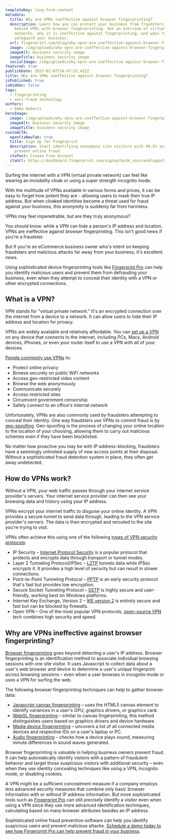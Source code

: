 ```yaml
---
templateKey: long-form-content
metadata:
  title: Why are VPNs ineffective against browser fingerprinting?
  description: Learn how you can protect your business from fraudsters hiding
    behind VPNs with browser fingerprinting. Get an overview of virtual private
    networks, why it is ineffective against fingerprinting, and ways to
    safeguard your business.
  url: fingerprint.com/blog/why-vpns-are-ineffective-against-browser-fingerprinting
  image: /img/uploads/why-vpns-are-ineffective-against-browser-fingerprinting.jpg
  imageAlt: business security image
  imageTitle: business security image
  socialImage: /img/uploads/why-vpns-are-ineffective-against-browser-fingerprinting.jpg
featured: true
publishDate: 2023-02-07T14:47:52.422Z
title: Why are VPNs ineffective against browser fingerprinting?
isPublished: true
isHidden: false
tags:
  - fingerprinting
  - anti-fraud technology
authors:
  - Emma Roberts
heroImage:
  image: /img/uploads/why-vpns-are-ineffective-against-browser-fingerprinting.jpg
  imageAlt: business security image
  imageTitle: business security image
customCTA:
  openCtaNewTab: true
  title: Sign Up for Fingerprint
  description: Start identifying anonymous site visitors with 99.5% accuracy to
    prevent online fraud
  ctaText: Create Free Account
  ctaUrl: https://dashboard.fingerprint.com/signup?&utm_source=blog&utm_medium=website&utm_campaign=blog
---
```

Surfing the internet with a VPN (virtual private network) can feel like wearing an invisibility cloak or using a super strength incognito mode. 

With the multitude of VPNs available in various forms and prices, it can be easy to forget how potent they are - allowing users to mask their true IP address. But when cloaked identities become a threat used for fraud against your business, this anonymity is suddenly far from harmless.

VPNs may feel impenetrable, but are they truly anonymous? 

You should know: while a VPN can hide a person's IP address and location, VPNs are ineffective against browser fingerprinting. This isn't good news if you're a fraudster.

But if you're an eCommerce business owner who's intent on keeping fraudsters and malicious attacks far away from your business, it's excellent news.

Using sophisticated device fingerprinting tools like [Fingerprint Pro](https://fingerprint.com/products/fingerprint-pro/?&utm_source=blog&utm_medium=website&utm_campaign=blog) can help you identify malicious users and prevent them from defrauding your business, even when they attempt to conceal their identity with a VPN or other encrypted connections.



## What is a VPN?

VPN stands for "virtual private network." It's an encrypted connection over the internet from a device to a network. It can allow users to hide their IP address and location for privacy.

VPNs are widely available and relatively affordable. You can [set up a VPN](https://www.forbes.com/advisor/business/software/how-to-set-up-a-vpn/) on any device that connects to the internet, including PCs, Macs, Android devices, iPhones, or even your router itself to use a VPN with all of your devices. 

[People commonly use VPNs](https://www.top10vpn.com/what-is-a-vpn/what-are-vpns-used-for/) to:

* Protect online privacy
* Browse securely on public WiFi networks
* Access geo-restricted video content
* Browse the web anonymously
* Communicate securely
* Access restricted sites
* Circumvent government censorship
* Safely connect to an office's internal network

Unfortunately, VPNs are also commonly used by fraudsters attempting to conceal their identity. One way fraudsters use VPNs to commit fraud is by  [geo-spoofing](https://www.comparitech.com/blog/vpn-privacy/geospoofing/). Geo-spoofing is the process of changing your online location to the location of your choosing, allowing them to carry out malicious schemes even if they have been blocklisted. 

No matter how proactive you may be with IP address-blocking, fraudsters have a seemingly unlimited supply of new access points at their disposal. Without a sophisticated fraud detection system in place, they often get away undetected.



## How do VPNs work?

Without a VPN, your web traffic passes through your internet service provider's servers. Your internet service provider can then see your browsing data and history using your IP address. 

VPNs encrypt your internet traffic to disguise your online identity. A VPN provides a secure tunnel to send data through, leading to the VPN service provider's servers. The data is then encrypted and rerouted to the site you're trying to visit. 

VPNs often achieve this using one of the following [types of VPN security protocols](https://us.norton.com/blog/wifi/how-does-a-vpn-work#):

* IP Security – [Internet Protocol Security](https://aviatrix.com/learn-center/glossary/ipsec/#:~:text=IPsec%20(Internet%20Protocol%20Security)%20is,against%20replay%20and%20data%20confidentiality.) is a popular protocol that protects and encrypts data through transport or tunnel modes. 
* Layer 2 Tunneling Protocol/IPSec – [L2TP](https://www.techtarget.com/searchnetworking/definition/Layer-Two-Tunneling-Protocol-L2TP#:~:text=Layer%20Two%20Tunneling%20Protocol%20(L2TP)%20is%20an%20extension%20of%20the,to%20pass%20within%20the%20tunnel.) tunnels data while IPSec encrypts it. It provides a high level of security but can result in slower connections.
* Point-to-Point Tunneling Protocol – [PPTP](https://wwwdisc.chimica.unipd.it/luigino.feltre/pubblica/unix/winnt_doc/pppt/understanding_pptp.html#:~:text=Summary%3A%20Point%2Dto%2DPoint,%2FIP%2Dbased%20data%20networks.) is an early security protocol that's fast but provides low encryption.
* Secure Socket Tunneling Protocol – [SSTP](<https://nordvpn.com/blog/sstp/#:~:text=SSTP%20(also%20known%20as%20Secure,protect%20native%20Windows%20VPN%20connections.>) is highly secure and user-friendly, working best on Windows platforms.
* Internet Key Exchange, Version 2 – [IKE version 2](https://www.ibm.com/docs/en/i/7.4?topic=concepts-ike-version-2) is entirely secure and fast but can be blocked by firewalls.
* Open VPN – One of the most popular VPN protocols, [open-source VPN](<https://openvpn.net/faq/what-is-openvpn/#:~:text=The%20OpenVPN%20Community%20Edition%20(CE,supported%20by%20many%20OpenVPN%20Inc.>) tech combines high security and speed.



## Why are VPNs ineffective against browser fingerprinting?

[Browser fingerprinting](https://fingerprint.com/blog/browser-fingerprinting-techniques/?&utm_source=blog&utm_medium=website&utm_campaign=blog) goes beyond detecting a user's IP address. Browser fingerprinting is an identification method to associate individual browsing sessions with one site visitor. It uses Javascript to collect data about a user's web browser and device to determine a user's unique fingerprint across browsing sessions – even when a user browses in incognito mode or uses a VPN for surfing the web.

The following browser fingerprinting techniques can help to gather browser data:

* [Javascript canvas fingerprinting](https://fingerprint.com/blog/canvas-fingerprinting/?&utm_source=blog&utm_medium=website&utm_campaign=blog) – uses the HTML5 canvas element to identify variances in a user's GPU, graphics drivers, or graphics card.
* [WebGL fingerprinting](https://fingerprint.com/blog/browser-fingerprinting-techniques/?&utm_source=blog&utm_medium=website&utm_campaign=blog) – similar to canvas fingerprinting, this method distinguishes users based on graphics drivers and device hardware.
* [Media device fingerprinting](https://fingerprint.com/blog/browser-fingerprinting-techniques/?&utm_source=blog&utm_medium=website&utm_campaign=blog) – uncovers a list of all connected media devices and respective IDs on a user's laptop or PC.
* [Audio fingerprinting](https://fingerprint.com/blog/audio-fingerprinting/?&utm_source=blog&utm_medium=website&utm_campaign=blog) – checks how a device plays sound, measuring minute differences in sound waves generated.

Browser fingerprinting is valuable in helping business owners prevent fraud. It can help automatically identify visitors with a pattern of fraudulent behavior and target those suspicious visitors with additional security – even when they use identity concealing techniques like using a VPN, incognito mode, or disabling cookies.

A VPN might be a sufficient concealment measure if a company employs less advanced security measures that combine only basic browser information with or without IP address information. But more sophisticated tools such as [Fingerprint Pro](https://fingerprint.com/products/fingerprint-pro/?&utm_source=blog&utm_medium=website&utm_campaign=blog) can still precisely identify a visitor even when using a VPN since they use more advanced identification techniques, calculating based on many browser attributes besides an IP address.

Sophisticated online fraud prevention software can help you identify suspicious users and prevent malicious attacks. [Schedule a demo today to see how Fingerprint Pro can help prevent fraud in your business](https://fingerprint.com/contact-sales/?&utm_source=blog&utm_medium=website&utm_campaign=blog).